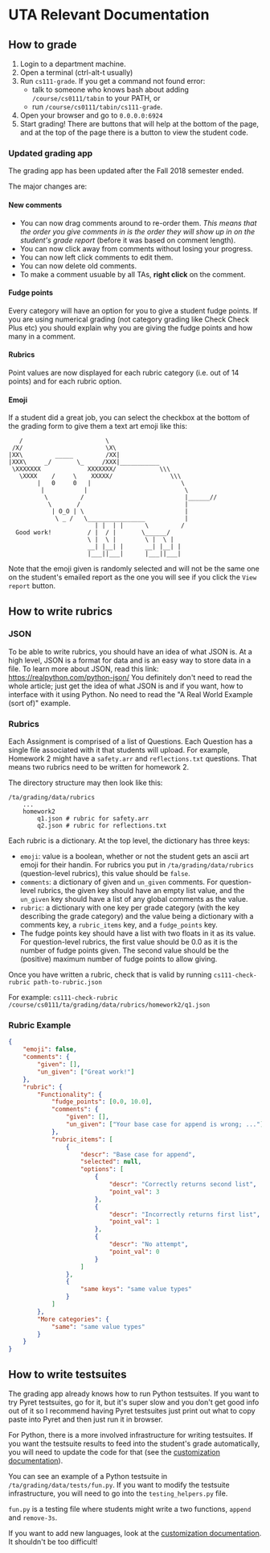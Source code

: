 # UTA Relevant Documentation

## How to grade

1. Login to a department machine.
2. Open a terminal (ctrl-alt-t usually)
3. Run `cs111-grade`. If you get a command not found error:
    - talk to someone who knows bash about adding `/course/cs0111/tabin` to
    your PATH, or
    - run `/course/cs0111/tabin/cs111-grade`.
4. Open your browser and go to `0.0.0.0:6924`
5. Start grading! There are buttons that will help at the bottom of the page,
and at the top of the page there is a button to view the student code.


### Updated grading app
The grading app has been updated after the Fall 2018 semester ended.

The major changes are:

#### New comments
- You can now drag comments around to re-order them. *This means that the order
you give comments in is the order they will show up in on the student's grade
report* (before it was based on comment length).
- You can now click away from comments without losing your progress.
- You can now left click comments to edit them.
- You can now delete old comments.
- To make a comment usuable by all TAs, **right click** on the comment.

#### Fudge points
Every category will have an option for you to give a student fudge points.
If you are using numerical grading (not category grading like Check Check Plus
etc) you should explain why you are giving the fudge points and how many
in a comment.

#### Rubrics
Point values are now displayed for each rubric category (i.e. out of 14 points)
and for each rubric option.

#### Emoji
If a student did a great job, you can select the checkbox at the bottom of
the grading form to give them a text art emoji like this:
```
   /                       \
 /X/                       \X\
|XX\         _____         /XX|
|XXX\     _/       \_     /XXX|___________
 \XXXXXXX             XXXXXXX/            \\\
   \XXXX    /     \    XXXXX/                \\\
        |   0     0   |                         \
         |           |                           \
          \         /                            |______//
           \       /                             |
            | O_O | \                            |
             \ _ /   \________________           |
                        | |  | |      \         /
  Good work!          / |  / |       \______/
                      \ |  \ |        \ |  \ |
                      __| |__| |      __| |__| |
                      |___||___|      |___||___|
```

Note that the emoji given is randomly selected and will not be the same one
on the student's emailed report as the one you will see if you click
the `View report` button.

## How to write rubrics

### JSON

To be able to write rubrics, you should have an idea of what JSON is. At a
high level, JSON is a format for data and is an easy way to store data in a
file. To learn more about JSON, read this link:
https://realpython.com/python-json/
You definitely don't need to read the whole article; just get the idea of
what JSON is and if you want, how to interface with it using Python. No need
to read the "A Real World Example (sort of)" example.

### Rubrics
Each Assignment is comprised of a list of Questions. Each Question has a single
file associated with it that students will upload. For example, Homework 2
might have a `safety.arr` and `reflections.txt` questions. That means two
rubrics need to be written for homework 2.

The directory structure may then look like this:
```
/ta/grading/data/rubrics
    ...
    homework2
        q1.json # rubric for safety.arr
        q2.json # rubric for reflections.txt
```

Each rubric is a dictionary. At the top level, the dictionary has three keys:

- `emoji`: value is a boolean, whether or not the student gets an ascii art
emoji for their handin. For rubrics you put in `/ta/grading/data/rubrics`
(question-level rubrics), this value should be `false`.
- `comments`: a dictionary of given and `un_given` comments. For
question-level rubrics, the given key should have an empty list value, and
the `un_given` key should have a list of any global comments as the value.
- `rubric`: a dictionary with one key per grade category (with the key
describing the grade category) and the value being a dictionary with
a comments key, a `rubric_items` key, and a `fudge_points` key.
- The fudge points key should have a list with two floats in it as its
value. For question-level rubrics, the first value should be 0.0 as it is
the number of fudge points given. The second value should be the (positive)
maximum number of fudge points to allow giving.

Once you have written a rubric, check that is valid by running
`cs111-check-rubric path-to-rubric.json`

For example:
`cs111-check-rubric /course/cs0111/ta/grading/data/rubrics/homework2/q1.json`

### Rubric Example

```json
{
    "emoji": false,
    "comments": {
        "given": [],
        "un_given": ["Great work!"]
    },
    "rubric": {
        "Functionality": {
            "fudge_points": [0.0, 10.0],
            "comments": {
                "given": [],
                "un_given": ["Your base case for append is wrong; ..."]
            },
            "rubric_items": [
                {
                    "descr": "Base case for append",
                    "selected": null,
                    "options": [
                        {
                            "descr": "Correctly returns second list",
                            "point_val": 3
                        },
                        {
                            "descr": "Incorrectly returns first list",
                            "point_val": 1
                        },
                        {
                            "descr": "No attempt",
                            "point_val": 0
                        }
                    ]
                },
                {
                    "same keys": "same value types"
                }
            ]
        },
        "More categories": {
            "same": "same value types"
        }
    }
}
```

## How to write testsuites

The grading app already knows how to run Python testsuites. If you want to try
Pyret testsuites, go for it, but it's super slow and you don't get good info
out of it so I recommend having Pyret testsuites just print out what to copy
paste into Pyret and then just run it in browser.

For Python, there is a more involved infrastructure for writing testsuites.
If you want the testsuite results to feed into the student's grade
automatically, you will need to update the code for that (see the 
[customization documentation](customization.html#customizing-testsuites)).

You can see an example of a Python testsuite in
`/ta/grading/data/tests/fun.py`. If you want to modify the testsuite
infrastructure, you will need to go into the `testing_helpers.py` file.

`fun.py` is a testing file where students might write a two functions,
`append` and `remove-3s`.

If you want to add new languages, look at the
[customization documentation](customization.html#customizing-testsuites). It
shouldn't be too difficult!
